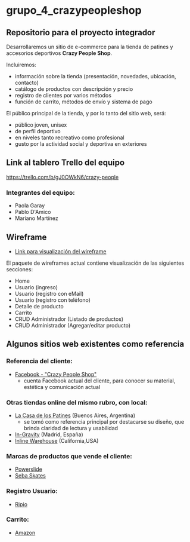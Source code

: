# grupo_4_crazypeopleshop
## Repositorio para el proyecto integrador

Desarrollaremos un sitio de e-commerce para la tienda de patines y accesorios deportivos **Crazy People Shop**.

Incluiremos:
+ información sobre la tienda (presentación, novedades, ubicación, contacto)
+ catálogo de productos con descripción y precio
+ registro de clientes por varios métodos
+ función de carrito, métodos de envío y sistema de pago

El público principal de la tienda, y por lo tanto del sitio web, será:
+ público joven, unisex
+ de perfil deportivo
+ en niveles tanto recreativo como profesional
+ gusto por la actividad social y deportiva en exteriores

## Link al tablero Trello del equipo
https://trello.com/b/gJ0OWkN6/crazy-people

### Integrantes del equipo: 
- Paola Garay
- Pablo D'Amico
- Mariano Martínez

## Wireframe
+ [Link para visualización del wireframe](https://www.figma.com/file/SSP2G5pWlTCmehVDt9jpOT/Grupo_4_Crazy-People?node-id=0%3A1)

El paquete de wireframes actual contiene visualización de las siguientes secciones:
+ Home
+ Usuario (ingreso)
+ Usuario (registro con eMail)
+ Usuario (registro con teléfono)
+ Detalle de producto
+ Carrito
+ CRUD Administrador (Listado de productos)
+ CRUD Administrador (Agregar/editar producto)

## Algunos sitios web existentes como referencia

### Referencia del cliente:
+ [Facebook - "Crazy People Shop"](https://www.facebook.com/crazypeopleshop/?ref=br_rs)
  * cuenta Facebook actual del cliente, para conocer su material, estética y comunicación actual


### Otras tiendas online del mismo rubro, con local:
+ [La Casa de los Patines](https://www.lacasadelospatines.com/) (Buenos Aires, Argentina) 
  * se tomó como referencia principal por destacarse su diseño, que brinda claridad de lectura y usabilidad
+ [In-Gravity](https://www.in-gravity.com/) (Madrid, España)
+ [Inline Warehouse](https://www.inlinewarehouse.com/) (California,USA)

### Marcas de productos que vende el cliente:
+ [Powerslide](https://www.powerslide.com/)
+ [Seba Skates](http://www.sebaskates.com/)

### Registro Usuario:
+ [Ripio](https://auth.ripio.com/#/register)

### Carrito:
+ [Amazon](https://www.amazon.com/gp/cart/view.html?ref_=nav_cart)

